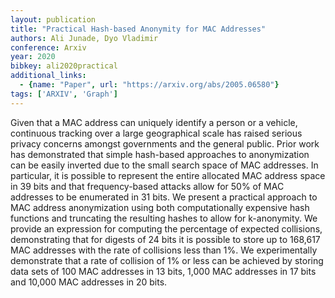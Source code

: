 ```yaml
---
layout: publication
title: "Practical Hash-based Anonymity for MAC Addresses"
authors: Ali Junade, Dyo Vladimir
conference: Arxiv
year: 2020
bibkey: ali2020practical
additional_links:
  - {name: "Paper", url: "https://arxiv.org/abs/2005.06580"}
tags: ['ARXIV', 'Graph']
---
```

Given that a MAC address can uniquely identify a person or a vehicle, continuous
tracking over a large geographical scale has raised serious privacy concerns
amongst governments and the general public. Prior work has demonstrated that
simple hash-based approaches to anonymization can be easily inverted due to the
small search space of MAC addresses. In particular, it is possible to represent
the entire allocated MAC address space in 39 bits and that frequency-based
attacks allow for 50% of MAC addresses to be enumerated in 31 bits. We present a
practical approach to MAC address anonymization using both computationally
expensive hash functions and truncating the resulting hashes to allow for
k-anonymity. We provide an expression for computing the percentage of expected
collisions, demonstrating that for digests of 24 bits it is possible to store up
to 168,617 MAC addresses with the rate of collisions less than 1%. We
experimentally demonstrate that a rate of collision of 1% or less can be
achieved by storing data sets of 100 MAC addresses in 13 bits, 1,000 MAC
addresses in 17 bits and 10,000 MAC addresses in 20 bits.
